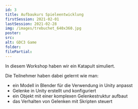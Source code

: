 ```yaml
---
id: 3
title: Aufbaukurs Spieleentwicklung
firstSession: 2021-02-01
lastSession: 2021-02-28
img: /images/trebuchet_640x360.jpg
poster: 
src: 
alt: GDC3 Game
folder: 
filePartial:
---
```

In diesem Workshop haben wir ein Katapult simuliert.

Die Teilnehmer haben dabei gelernt wie man:

* ein Modell in Blender für die Verwendung in Unity anpasst
* Gelenke in Unity erstellt und konfiguriert
* ein Objekt mit einer komplexen Gelenkestruktur aufbaut
* das Verhalten von Gelenken mit Skripten steuert